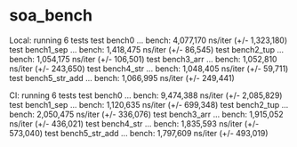 # soa_bench
Local:
running 6 tests
test bench0         ... bench:   4,077,170 ns/iter (+/- 1,323,180)
test bench1_sep     ... bench:   1,418,475 ns/iter (+/- 86,545)
test bench2_tup     ... bench:   1,054,175 ns/iter (+/- 106,501)
test bench3_arr     ... bench:   1,052,810 ns/iter (+/- 243,650)
test bench4_str     ... bench:   1,048,405 ns/iter (+/- 59,711)
test bench5_str_add ... bench:   1,066,995 ns/iter (+/- 249,441)

CI:
running 6 tests
test bench0         ... bench:   9,474,388 ns/iter (+/- 2,085,829)
test bench1_sep     ... bench:   1,120,635 ns/iter (+/- 699,348)
test bench2_tup     ... bench:   2,050,475 ns/iter (+/- 336,076)
test bench3_arr     ... bench:   1,915,052 ns/iter (+/- 436,021)
test bench4_str     ... bench:   1,835,593 ns/iter (+/- 573,040)
test bench5_str_add ... bench:   1,797,609 ns/iter (+/- 493,019)
